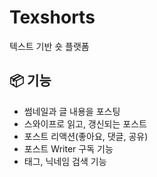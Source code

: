 # Texshorts

텍스트 기반 숏 플랫폼

## 📦 기능

- 썸네일과 글 내용을 포스팅
- 스와이프로 읽고, 갱신되는 포스트
- 포스트 리액션(좋아요, 댓글, 공유)
- 포스트 Writer 구독 기능
- 태그, 닉네임 검색 기능

